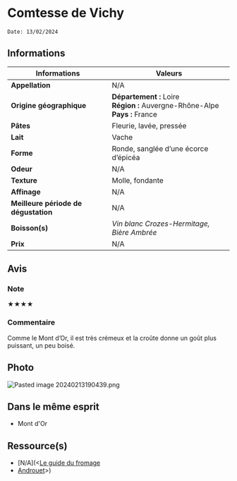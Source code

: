 # Comtesse de Vichy
```
Date: 13/02/2024
```
## Informations

| Informations | Valeurs |
| ---- | ---- |
| **Appellation** | N/A |
| **Origine géographique** | **Département :** Loire<br>**Région :** Auvergne-Rhône-Alpe<br>**Pays :** France   |
| **Pâtes** | Fleurie, lavée, pressée |
| **Lait** | Vache |
| **Forme** | Ronde, sanglée d’une écorce d’épicéa |
| **Odeur** | N/A |
| **Texture** | Molle, fondante |
| **Affinage** | N/A |
| **Meilleure période de dégustation** | N/A |
| **Boisson(s)** | *Vin blanc Crozes-Hermitage, Bière Ambrée* |
| **Prix** | N/A |

## Avis
### Note
★★★★
### Commentaire
Comme le Mont d’Or, il est très crémeux et la croûte donne un goût plus puissant, un peu boisé.

## Photo
![Pasted image 20240213190439.png](./M%C3%A9dias/Pasted%20image%2020240213190439.png)

## Dans le même esprit
* Mont d'Or

## Ressource(s)
* [N/A](<[Le guide du fromage](https://www.leguidedufromage.com/comtesse-de-vichy-io486.html)
* [Androuet](http://www.androuet.com/Comtesse-de-Vichy-1525.html)>)